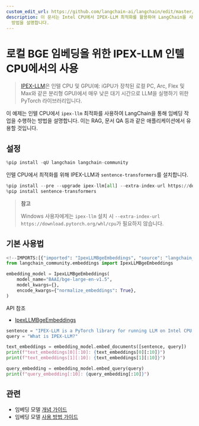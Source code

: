 ```yaml
---
custom_edit_url: https://github.com/langchain-ai/langchain/edit/master/docs/docs/integrations/text_embedding/ipex_llm.ipynb
description: 이 문서는 Intel CPU에서 IPEX-LLM 최적화를 활용하여 LangChain을 사용한 로컬 BGE 임베딩 작업 수행
  방법을 설명합니다.
---
```


# 로컬 BGE 임베딩을 위한 IPEX-LLM 인텔 CPU에서의 사용

> [IPEX-LLM](https://github.com/intel-analytics/ipex-llm)은 인텔 CPU 및 GPU(예: iGPU가 장착된 로컬 PC, Arc, Flex 및 Max와 같은 분리형 GPU)에서 매우 낮은 대기 시간으로 LLM을 실행하기 위한 PyTorch 라이브러리입니다.

이 예제는 인텔 CPU에서 `ipex-llm` 최적화를 사용하여 LangChain을 통해 임베딩 작업을 수행하는 방법을 설명합니다. 이는 RAG, 문서 QA 등과 같은 애플리케이션에서 유용할 것입니다.

## 설정

```python
%pip install -qU langchain langchain-community
```


인텔 CPU에서 최적화를 위해 IPEX-LLM과 `sentence-transformers`를 설치합니다.

```python
%pip install --pre --upgrade ipex-llm[all] --extra-index-url https://download.pytorch.org/whl/cpu
%pip install sentence-transformers
```


> **참고**
> 
> Windows 사용자에게는 `ipex-llm` 설치 시 `--extra-index-url https://download.pytorch.org/whl/cpu`가 필요하지 않습니다.

## 기본 사용법

```python
<!--IMPORTS:[{"imported": "IpexLLMBgeEmbeddings", "source": "langchain_community.embeddings", "docs": "https://api.python.langchain.com/en/latest/embeddings/langchain_community.embeddings.ipex_llm.IpexLLMBgeEmbeddings.html", "title": "Local BGE Embeddings with IPEX-LLM on Intel CPU"}]-->
from langchain_community.embeddings import IpexLLMBgeEmbeddings

embedding_model = IpexLLMBgeEmbeddings(
    model_name="BAAI/bge-large-en-v1.5",
    model_kwargs={},
    encode_kwargs={"normalize_embeddings": True},
)
```


API 참조
- [IpexLLMBgeEmbeddings](https://api.python.langchain.com/en/latest/embeddings/langchain_community.embeddings.ipex_llm.IpexLLMBgeEmbeddings.html)

```python
sentence = "IPEX-LLM is a PyTorch library for running LLM on Intel CPU and GPU (e.g., local PC with iGPU, discrete GPU such as Arc, Flex and Max) with very low latency."
query = "What is IPEX-LLM?"

text_embeddings = embedding_model.embed_documents([sentence, query])
print(f"text_embeddings[0][:10]: {text_embeddings[0][:10]}")
print(f"text_embeddings[1][:10]: {text_embeddings[1][:10]}")

query_embedding = embedding_model.embed_query(query)
print(f"query_embedding[:10]: {query_embedding[:10]}")
```


## 관련

- 임베딩 모델 [개념 가이드](/docs/concepts/#embedding-models)
- 임베딩 모델 [사용 방법 가이드](/docs/how_to/#embedding-models)